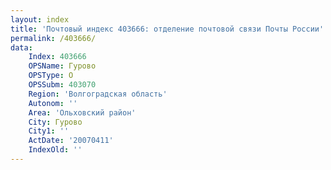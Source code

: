 ```yaml
---
layout: index
title: 'Почтовый индекс 403666: отделение почтовой связи Почты России'
permalink: /403666/
data:
    Index: 403666
    OPSName: Гурово
    OPSType: О
    OPSSubm: 403070
    Region: 'Волгоградская область'
    Autonom: ''
    Area: 'Ольховский район'
    City: Гурово
    City1: ''
    ActDate: '20070411'
    IndexOld: ''
---
```

